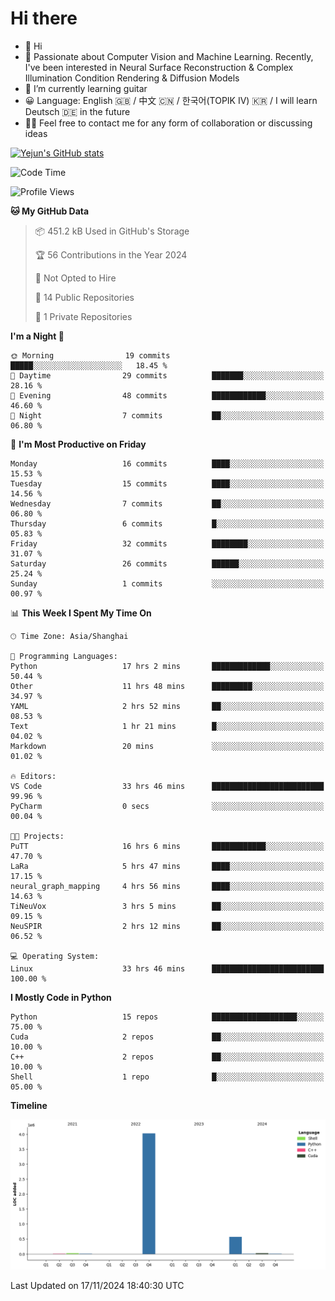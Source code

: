 # Hi there
- 👋 Hi
- 🔭 Passionate about Computer Vision and Machine Learning. Recently, I've been interested in Neural Surface Reconstruction & Complex Illumination Condition Rendering & Diffusion Models
- 🌱 I’m currently learning guitar
- 😀 Language: English 🇬🇧 / 中文 🇨🇳 / 한국어(TOPIK IV) 🇰🇷 / I will learn Deutsch 🇩🇪 in the future
- 🙋‍♂️ Feel free to contact me for any form of collaboration or discussing ideas


<!-- <img height="195px" src="https://github-readme-stats.vercel.app/api?username=yejun688&count_private=true&show_icons=true&hide_rank=true&title_color=0969da&bg_color=ffffff00&text_color=57606a&disable_animations=true"><img height="195px" src="https://github-readme-stats.vercel.app/api/top-langs?username=yejun688&layout=compact&title_color=0969da&bg_color=ffffff00&text_color=57606a"> -->

[![Yejun's GitHub stats](https://github-readme-stats.vercel.app/api?username=yejun688)](https://github.com/yejun688/github-readme-stats)

<!---
yejun688/yejun688 is a ✨ special ✨ repository because its `README.md` (this file) appears on your GitHub profile.
You can click the Preview link to take a look at your changes.
--->

<!--START_SECTION:waka-->
![Code Time](http://img.shields.io/badge/Code%20Time-475%20hrs%2045%20mins-blue)

![Profile Views](http://img.shields.io/badge/Profile%20Views-15-blue)

**🐱 My GitHub Data** 

> 📦 451.2 kB Used in GitHub's Storage 
 > 
> 🏆 56 Contributions in the Year 2024
 > 
> 🚫 Not Opted to Hire
 > 
> 📜 14 Public Repositories 
 > 
> 🔑 1 Private Repositories 
 > 
**I'm a Night 🦉** 

```text
🌞 Morning                19 commits          █████░░░░░░░░░░░░░░░░░░░░   18.45 % 
🌆 Daytime                29 commits          ███████░░░░░░░░░░░░░░░░░░   28.16 % 
🌃 Evening                48 commits          ████████████░░░░░░░░░░░░░   46.60 % 
🌙 Night                  7 commits           ██░░░░░░░░░░░░░░░░░░░░░░░   06.80 % 
```
📅 **I'm Most Productive on Friday** 

```text
Monday                   16 commits          ████░░░░░░░░░░░░░░░░░░░░░   15.53 % 
Tuesday                  15 commits          ████░░░░░░░░░░░░░░░░░░░░░   14.56 % 
Wednesday                7 commits           ██░░░░░░░░░░░░░░░░░░░░░░░   06.80 % 
Thursday                 6 commits           █░░░░░░░░░░░░░░░░░░░░░░░░   05.83 % 
Friday                   32 commits          ████████░░░░░░░░░░░░░░░░░   31.07 % 
Saturday                 26 commits          ██████░░░░░░░░░░░░░░░░░░░   25.24 % 
Sunday                   1 commits           ░░░░░░░░░░░░░░░░░░░░░░░░░   00.97 % 
```


📊 **This Week I Spent My Time On** 

```text
🕑︎ Time Zone: Asia/Shanghai

💬 Programming Languages: 
Python                   17 hrs 2 mins       █████████████░░░░░░░░░░░░   50.44 % 
Other                    11 hrs 48 mins      █████████░░░░░░░░░░░░░░░░   34.97 % 
YAML                     2 hrs 52 mins       ██░░░░░░░░░░░░░░░░░░░░░░░   08.53 % 
Text                     1 hr 21 mins        █░░░░░░░░░░░░░░░░░░░░░░░░   04.02 % 
Markdown                 20 mins             ░░░░░░░░░░░░░░░░░░░░░░░░░   01.02 % 

🔥 Editors: 
VS Code                  33 hrs 46 mins      █████████████████████████   99.96 % 
PyCharm                  0 secs              ░░░░░░░░░░░░░░░░░░░░░░░░░   00.04 % 

🐱‍💻 Projects: 
PuTT                     16 hrs 6 mins       ████████████░░░░░░░░░░░░░   47.70 % 
LaRa                     5 hrs 47 mins       ████░░░░░░░░░░░░░░░░░░░░░   17.15 % 
neural_graph_mapping     4 hrs 56 mins       ████░░░░░░░░░░░░░░░░░░░░░   14.63 % 
TiNeuVox                 3 hrs 5 mins        ██░░░░░░░░░░░░░░░░░░░░░░░   09.15 % 
NeuSPIR                  2 hrs 12 mins       ██░░░░░░░░░░░░░░░░░░░░░░░   06.52 % 

💻 Operating System: 
Linux                    33 hrs 46 mins      █████████████████████████   100.00 % 
```

**I Mostly Code in Python** 

```text
Python                   15 repos            ███████████████████░░░░░░   75.00 % 
Cuda                     2 repos             ██░░░░░░░░░░░░░░░░░░░░░░░   10.00 % 
C++                      2 repos             ██░░░░░░░░░░░░░░░░░░░░░░░   10.00 % 
Shell                    1 repo              █░░░░░░░░░░░░░░░░░░░░░░░░   05.00 % 
```



**Timeline**

![Lines of Code chart](https://raw.githubusercontent.com/yejun688/yejun688/main/assets/bar_graph.png)


 Last Updated on 17/11/2024 18:40:30 UTC
<!--END_SECTION:waka-->
